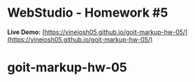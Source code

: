 # WebStudio - Homework #5
**Live Demo:** [https://vinejosh05.github.io/goit-markup-hw-05/](https://vinejosh05.github.io/goit-markup-hw-05/)
# goit-markup-hw-05
